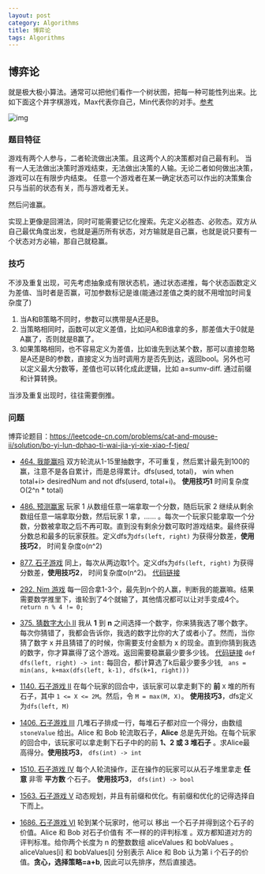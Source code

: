 ```yaml
---
layout: post
category: Algorithms
title: 博弈论
tags: Algorithms
---
```


## 博弈论

就是极大极小算法。通常可以把他们看作一个树状图，把每一种可能性列出来。比如下面这个井字棋游戏，Max代表你自己，Min代表你的对手。[参考](https://www.zhihu.com/question/27221568)

![img](https://cdn.jsdelivr.net/gh/mafulong/mdPic@vv3/v3/20211006183701.jpg)



### 题目特征

游戏有两个人参与，二者轮流做出决策。且这两个人的决策都对自己最有利。
当有一人无法做出决策时游戏结束，无法做出决策的人输。无论二者如何做出决策，游戏可以在有限步内结束。
任意一个游戏者在某一确定状态可以作出的决策集合只与当前的状态有关，而与游戏者无关。



然后问谁赢。



实现上更像是回溯法，同时可能需要记忆化搜索。先定义必胜态、必败态。双方从自己最优角度出发，也就是遍历所有状态，对方输就是自己赢，也就是说只要有一个状态对方必输，那自己就稳赢。



### 技巧

不涉及重复出现，可先考虑抽象成有限状态机，通过状态递推，每个状态函数定义为差值、当时者是否赢，可加参数标记是谁(能通过差值之类的就不用增加时间复杂度了)

1. 当A和B策略不同时，参数可以携带是A还是B。
2. 当策略相同时，函数可以定义差值，比如问A和B谁拿的多，那差值大于0就是A赢了，否则就是B赢了。 
3. 如果策略相同，也不容易定义为差值，比如谁先到达某个数，那可以直接忽略是A还是B的参数，直接定义为当时调用方是否先到达，返回bool。另外也可以定义最大分数等，差值也可以转化成此逻辑，比如 a=sumv-diff. 通过前缀和计算转换。

当涉及重复出现时，往往需要倒推。

### 问题

博弈论题目：https://leetcode-cn.com/problems/cat-and-mouse-ii/solution/bo-yi-lun-dphao-ti-wai-jia-yi-xie-xiao-f-tjeq/

- [464. 我能赢吗](https://leetcode-cn.com/problems/can-i-win/)   双方轮流从1-15里抽数字，不可重复，然后累计最先到100的赢，注意不是各自累计，而是总得累计。dfs(used, total)， win when total+i> desiredNum and not dfs(userd, total+i)。  **使用技巧1**  时间复杂度O(2^n * total)

- [486. 预测赢家](https://leetcode-cn.com/problems/predict-the-winner/) 玩家 1 从数组任意一端拿取一个分数，随后玩家 2 继续从剩余数组任意一端拿取分数，然后玩家 1 拿，…… 。每次一个玩家只能拿取一个分数，分数被拿取之后不再可取。直到没有剩余分数可取时游戏结束。最终获得分数总和最多的玩家获胜。定义dfs为`dfs(left, right)` 为获得分数差，**使用技巧2**， 时间复杂度o(n^2)

- [877. 石子游戏](https://leetcode-cn.com/problems/stone-game/) 同上，每次从两边取1个。定义dfs为`dfs(left, right)` 为获得分数差，**使用技巧2**， 时间复杂度o(n^2)。 [代码链接](https://leetcode-cn.com/submissions/detail/145189161/)

- [292. Nim 游戏](https://leetcode-cn.com/problems/nim-game/)  每一回合拿1-3个，最先到n个的人赢，判断我的能赢嘛。结果需要数学推里下，谁轮到了4个就输了，其他情况都可以让对手变成4个。 `return n % 4 != 0;`

- [375. 猜数字大小 II](https://leetcode-cn.com/problems/guess-number-higher-or-lower-ii/) 我从 **1** 到 **n** 之间选择一个数字，你来猜我选了哪个数字。每次你猜错了，我都会告诉你，我选的数字比你的大了或者小了。然而，当你猜了数字 x 并且猜错了的时候，你需要支付金额为 x 的现金。直到你猜到我选的数字，你才算赢得了这个游戏。返回需要稳赢最少要多少钱。 [代码链接](https://leetcode-cn.com/submissions/detail/145190677/) `def dfs(left, right) -> int:`  每回合，都计算选了k后最少要多少钱, ` ans = min(ans, k+max(dfs(left, k-1), dfs(k+1, right)))`

- [1140. 石子游戏 II](https://leetcode-cn.com/problems/stone-game-ii/)  在每个玩家的回合中，该玩家可以拿走剩下的 **前** `X` 堆的所有石子，其中 `1 <= X <= 2M`。然后，令 `M = max(M, X)`。 **使用技巧3**，dfs定义为`dfs(left, M)`

- [1406. 石子游戏 III](https://leetcode-cn.com/problems/stone-game-iii/) 几堆石子排成一行，每堆石子都对应一个得分，由数组 `stoneValue` 给出。Alice 和 Bob 轮流取石子，**Alice** 总是先开始。在每个玩家的回合中，该玩家可以拿走剩下石子中的的前 **1、2 或 3 堆石子** 。求Alice最高得分。**使用技巧3**， `dfs(int) -> int` 

- [1510. 石子游戏 IV](https://leetcode-cn.com/problems/stone-game-iv/) 每个人轮流操作，正在操作的玩家可以从石子堆里拿走 **任意** 非零 **平方数** 个石子。  **使用技巧3**， `dfs(int) -> bool` 

- [1563. 石子游戏 V](https://leetcode-cn.com/problems/stone-game-v/)  动态规划，并且有前缀和优化。有前缀和优化的记得选择自下而上。

- [1686. 石子游戏 VI](https://leetcode-cn.com/problems/stone-game-vi/)  轮到某个玩家时，他可以 移出 一个石子并得到这个石子的价值。Alice 和 Bob 对石子价值有 不一样的的评判标准 。双方都知道对方的评判标准。给你两个长度为 n 的整数数组 aliceValues 和 bobValues 。aliceValues[i] 和 bobValues[i] 分别表示 Alice 和 Bob 认为第 i 个石子的价值。**贪心，选择策略=a+b**, 因此可以先排序，然后直接选。

  

  